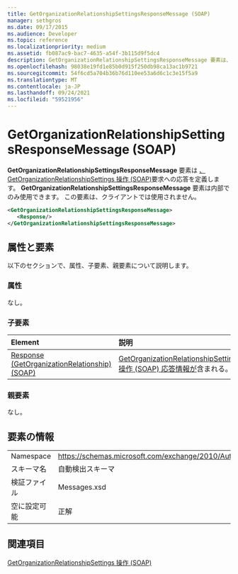 ```yaml
---
title: GetOrganizationRelationshipSettingsResponseMessage (SOAP)
manager: sethgros
ms.date: 09/17/2015
ms.audience: Developer
ms.topic: reference
ms.localizationpriority: medium
ms.assetid: fb087ac9-bac7-4635-a54f-3b115d9f5dc4
description: GetOrganizationRelationshipSettingsResponseMessage 要素は、GetOrganizationRelationshipSettings 操作 (SOAP) 要求への応答を定義します。 GetOrganizationRelationshipSettingsResponseMessage 要素は内部でのみ使用できます。 この要素は、クライアントでは使用されません。
ms.openlocfilehash: 98038e19fd1e85b0d915f250db98ca13ac1b9721
ms.sourcegitcommit: 54f6cd5a704b36b76d110ee53a6d6c1c3e15f5a9
ms.translationtype: MT
ms.contentlocale: ja-JP
ms.lasthandoff: 09/24/2021
ms.locfileid: "59521956"
---
```

# <a name="getorganizationrelationshipsettingsresponsemessage-soap"></a>GetOrganizationRelationshipSettingsResponseMessage (SOAP)

**GetOrganizationRelationshipSettingsResponseMessage** 要素は [、GetOrganizationRelationshipSettings 操作 (SOAP)](getorganizationrelationshipsettings-operation-soap.md)要求への応答を定義します。 **GetOrganizationRelationshipSettingsResponseMessage** 要素は内部でのみ使用できます。 この要素は、クライアントでは使用されません。 
  
```XML
<GetOrganizationRelationshipSettingsResponseMessage>
   <Response/>
</GetOrganizationRelationshipSettingsResponseMessage>
```

## <a name="attributes-and-elements"></a>属性と要素

以下のセクションで、属性、子要素、親要素について説明します。
  
### <a name="attributes"></a>属性

なし。
  
### <a name="child-elements"></a>子要素

|**Element**|**説明**|
|:-----|:-----|
|[Response (GetOrganizationRelationship) (SOAP)](response-getorganizationrelationshipsoap.md) <br/> |[GetOrganizationRelationshipSettings 操作 (SOAP) 応答情報が](getorganizationrelationshipsettings-operation-soap.md)含まれる。  <br/> |
   
### <a name="parent-elements"></a>親要素

なし。
  
## <a name="element-information"></a>要素の情報

|||
|:-----|:-----|
|Namespace  <br/> |https://schemas.microsoft.com/exchange/2010/Autodiscover  <br/> |
|スキーマ名  <br/> |自動検出スキーマ  <br/> |
|検証ファイル  <br/> |Messages.xsd  <br/> |
|空に設定可能  <br/> |正解  <br/> |
   
## <a name="see-also"></a>関連項目



[GetOrganizationRelationshipSettings 操作 (SOAP)](getorganizationrelationshipsettings-operation-soap.md)

